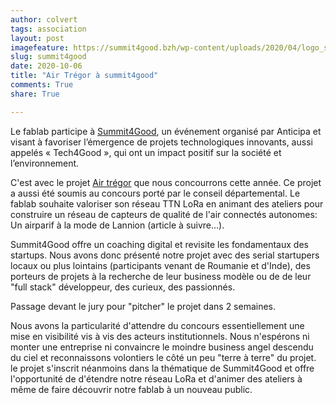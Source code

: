 ```yaml
---
author: colvert
tags: association
layout: post
imagefeature: https://summit4good.bzh/wp-content/uploads/2020/04/logo_s4g_01.svg
slug: summit4good
date: 2020-10-06
title: "Air Trégor à summit4good"
comments: True
share: True

---
```

Le fablab participe à [Summit4Good](https://summit4good.bzh/), un événement organisé par Anticipa et visant à favoriser l’émergence de projets technologiques innovants, aussi appelés « Tech4Good », qui ont un impact positif sur la société et l’environnement.

C'est avec le projet [Air trégor](https://wiki.fablab-lannion.org/index.php?title=AirTregor) que nous concourrons cette année. Ce projet a aussi été soumis au concours porté par le conseil départemental. Le fablab souhaite valoriser son réseau TTN LoRa en animant des ateliers pour construire un réseau de capteurs de qualité de l'air connectés autonomes: Un airparif à la mode de Lannion (article à suivre...).

Summit4Good offre un coaching digital et revisite les fondamentaux des startups. Nous avons donc présenté notre projet avec des serial startupers locaux ou plus lointains (participants venant de Roumanie et d'Inde), des porteurs de projets à la recherche de leur business modèle ou de de leur "full stack" développeur, des curieux, des passionnés.

Passage devant le jury pour "pitcher" le projet dans 2 semaines.

Nous avons la particularité d'attendre du concours essentiellement une mise en visibilité vis à vis des acteurs institutionnels. Nous n'espérons ni monter une entreprise ni convaincre le moindre business angel descendu du ciel et reconnaissons volontiers le côté un peu "terre à terre" du projet. le projet s'inscrit néanmoins dans la thématique de Summit4Good et offre l'opportunité de d'étendre notre réseau LoRa et d'animer des ateliers à même de faire découvrir notre fablab à un nouveau public.
